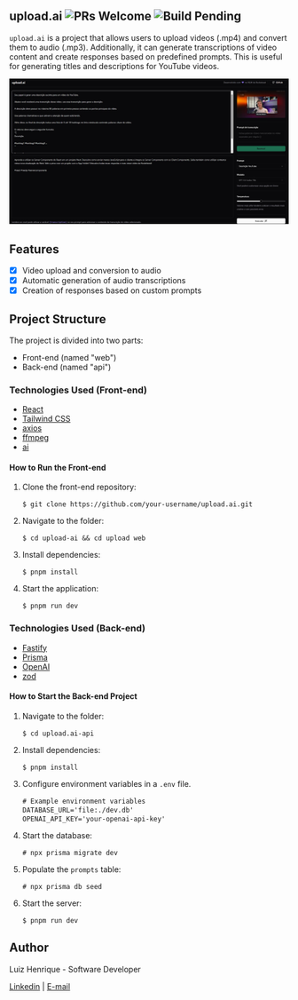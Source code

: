 ## upload.ai ![PRs Welcome](https://img.shields.io/badge/PRs-welcome-brightgreen.svg) ![Build Pending](https://img.shields.io/badge/build-pending-yellow.svg)

`upload.ai` is a project that allows users to upload videos (.mp4) and convert them to audio (.mp3). Additionally, it can generate transcriptions of video content and create responses based on predefined prompts. This is useful for generating titles and descriptions for YouTube videos.

![Project Cover](https://raw.githubusercontent.com/lui7henrique/upload-ai/main/cover.jpeg)

## Features
- [x] Video upload and conversion to audio
- [x] Automatic generation of audio transcriptions
- [x] Creation of responses based on custom prompts

## Project Structure
The project is divided into two parts:
- Front-end (named "web")
- Back-end (named "api")

### Technologies Used (Front-end)

- [React](https://reactjs.org/)
- [Tailwind CSS](https://tailwindcss.com/)
- [axios](https://axios-http.com/)
- [ffmpeg](https://ffmpeg.org/)
- [ai](https://github.com/fake/ai)

#### How to Run the Front-end

1. Clone the front-end repository:

   ```shell
   $ git clone https://github.com/your-username/upload.ai.git
   ```

2. Navigate to the folder:

   ```shell
   $ cd upload-ai && cd upload web
   ```

3. Install dependencies:

   ```shell
   $ pnpm install
   ```

4. Start the application:

   ```shell
   $ pnpm run dev
   ```

### Technologies Used (Back-end)

- [Fastify](https://fastify.io/)
- [Prisma](https://www.prisma.io/)
- [OpenAI](https://openai.com/)
- [zod](https://github.com/colinhacks/zod)

#### How to Start the Back-end Project

1. Navigate to the folder:

   ```shell
   $ cd upload.ai-api
   ```

2. Install dependencies:

   ```shell
   $ pnpm install
   ```

3. Configure environment variables in a `.env` file.

   ```shell
   # Example environment variables
   DATABASE_URL='file:./dev.db'
   OPENAI_API_KEY='your-openai-api-key'
   ```

4. Start the database:

   ```shell
   # npx prisma migrate dev 
   ```

5. Populate the `prompts` table:

   ```shell
   # npx prisma db seed
   ```

6. Start the server:

   ```shell
   $ pnpm run dev
   ```

## Author

Luiz Henrique - Software Developer

[Linkedin](https://www.linkedin.com/in/luiz-henrique7/) | [E-mail](mailto:7henrique18@gmail.com)
